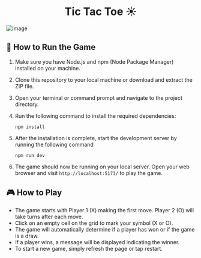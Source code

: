 <h1 align="center">Tic Tac Toe ☀️</h1>

![image](https://github.com/AlimurtuzaCodes/Tic-Tac-Toe/assets/88965204/2e66839a-566c-4993-a578-6fc886508b2d)



## 🚀 How to Run the Game

1. Make sure you have Node.js and npm (Node Package Manager) installed on your machine.
2. Clone this repository to your local machine or download and extract the ZIP file.
3. Open your terminal or command prompt and navigate to the project directory.
4. Run the following command to install the required dependencies:
   
   ```
   npm install
   ```
5. After the installation is complete, start the development server by running the following command

   ```
   npm run dev
   ```
6. The game should now be running on your local server. Open your web browser and visit `http://localhost:5173/` to play the game.

## 🎮 How to Play

- The game starts with Player 1 (X) making the first move. Player 2 (O) will take turns after each move.
- Click on an empty cell on the grid to mark your symbol (X or O).
- The game will automatically determine if a player has won or if the game is a draw.
- If a player wins, a message will be displayed indicating the winner.
- To start a new game, simply refresh the page or tap restart.

